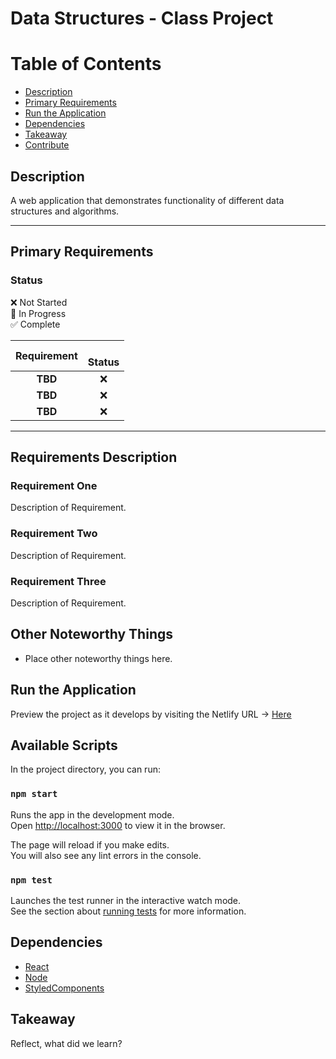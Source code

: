 # Data Structures - Class Project

# Table of Contents
* [Description](#description)
* [Primary Requirements](#primary-requirements)
* [Run the Application](#run-the-application)
* [Dependencies](#dependencies)
* [Takeaway](#takeaway)
* [Contribute](https://github.com/brendanpettis/ClassProject/blob/master/CONTRIBUTING.md)

## Description
A web application that demonstrates functionality of different data structures and algorithms.

----

## Primary Requirements


### Status
:x: Not Started    
:large_orange_diamond: In Progress    
:white_check_mark: Complete    


|              Requirement         |  <br>Status       | 
|:--------------------------------:|:-----------------:|
|**TBD**                   | :x:                  |
|**TBD**                   | :x:                   |
|**TBD**                   | :x:                 |
----

## Requirements Description

### Requirement One
Description of Requirement.

### Requirement Two
Description of Requirement.

### Requirement Three
Description of Requirement.

## Other Noteworthy Things

* Place other noteworthy things here.

## Run the Application

Preview the project as it develops by visiting the Netlify URL -> [Here](https://affectionate-blackwell-557495.netlify.com)

## Available Scripts

In the project directory, you can run:

### `npm start`

Runs the app in the development mode.<br>
Open [http://localhost:3000](http://localhost:3000) to view it in the browser.

The page will reload if you make edits.<br>
You will also see any lint errors in the console.

### `npm test`

Launches the test runner in the interactive watch mode.<br>
See the section about [running tests](https://facebook.github.io/create-react-app/docs/running-tests) for more information.

## Dependencies

* [React](https://reactjs.org/)
* [Node](https://nodejs.org/en/)
* [StyledComponents](https://www.styled-components.com/)

## Takeaway

Reflect, what did we learn?
